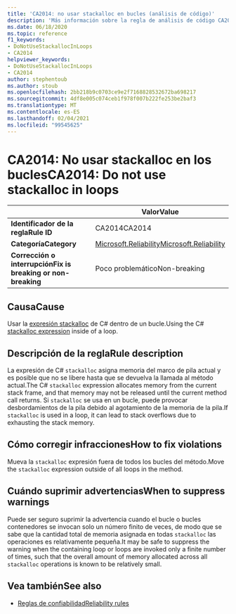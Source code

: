 ```yaml
---
title: 'CA2014: no usar stackalloc en bucles (análisis de código)'
description: 'Más información sobre la regla de análisis de código CA2014: no usar stackalloc en bucles'
ms.date: 06/18/2020
ms.topic: reference
f1_keywords:
- DoNotUseStackallocInLoops
- CA2014
helpviewer_keywords:
- DoNotUseStackallocInLoops
- CA2014
author: stephentoub
ms.author: stoub
ms.openlocfilehash: 2bb218b9c0703ce9e2f7168828532672ba698217
ms.sourcegitcommit: 4df8e005c074ceb1f978f007b222fe253be2baf3
ms.translationtype: MT
ms.contentlocale: es-ES
ms.lasthandoff: 02/04/2021
ms.locfileid: "99545625"
---
```

# <a name="ca2014-do-not-use-stackalloc-in-loops"></a><span data-ttu-id="3bff8-103">CA2014: No usar stackalloc en los bucles</span><span class="sxs-lookup"><span data-stu-id="3bff8-103">CA2014: Do not use stackalloc in loops</span></span>

| | <span data-ttu-id="3bff8-104">Valor</span><span class="sxs-lookup"><span data-stu-id="3bff8-104">Value</span></span> |
|-|-|
| <span data-ttu-id="3bff8-105">**Identificador de la regla**</span><span class="sxs-lookup"><span data-stu-id="3bff8-105">**Rule ID**</span></span> |<span data-ttu-id="3bff8-106">CA2014</span><span class="sxs-lookup"><span data-stu-id="3bff8-106">CA2014</span></span>|
| <span data-ttu-id="3bff8-107">**Categoría**</span><span class="sxs-lookup"><span data-stu-id="3bff8-107">**Category**</span></span> |[<span data-ttu-id="3bff8-108">Microsoft.Reliability</span><span class="sxs-lookup"><span data-stu-id="3bff8-108">Microsoft.Reliability</span></span>](reliability-warnings.md)|
| <span data-ttu-id="3bff8-109">**Corrección o interrupción**</span><span class="sxs-lookup"><span data-stu-id="3bff8-109">**Fix is breaking or non-breaking**</span></span> |<span data-ttu-id="3bff8-110">Poco problemático</span><span class="sxs-lookup"><span data-stu-id="3bff8-110">Non-breaking</span></span>|

## <a name="cause"></a><span data-ttu-id="3bff8-111">Causa</span><span class="sxs-lookup"><span data-stu-id="3bff8-111">Cause</span></span>

<span data-ttu-id="3bff8-112">Usar la [expresión stackalloc](../../../csharp/language-reference/operators/stackalloc.md) de C# dentro de un bucle.</span><span class="sxs-lookup"><span data-stu-id="3bff8-112">Using the C# [stackalloc expression](../../../csharp/language-reference/operators/stackalloc.md) inside of a loop.</span></span>

## <a name="rule-description"></a><span data-ttu-id="3bff8-113">Descripción de la regla</span><span class="sxs-lookup"><span data-stu-id="3bff8-113">Rule description</span></span>

<span data-ttu-id="3bff8-114">La expresión de C# `stackalloc` asigna memoria del marco de pila actual y es posible que no se libere hasta que se devuelva la llamada al método actual.</span><span class="sxs-lookup"><span data-stu-id="3bff8-114">The C# `stackalloc` expression allocates memory from the current stack frame, and that memory may not be released until the current method call returns.</span></span> <span data-ttu-id="3bff8-115">Si `stackalloc` se usa en un bucle, puede provocar desbordamientos de la pila debido al agotamiento de la memoria de la pila.</span><span class="sxs-lookup"><span data-stu-id="3bff8-115">If `stackalloc` is used in a loop, it can lead to stack overflows due to exhausting the stack memory.</span></span>

## <a name="how-to-fix-violations"></a><span data-ttu-id="3bff8-116">Cómo corregir infracciones</span><span class="sxs-lookup"><span data-stu-id="3bff8-116">How to fix violations</span></span>

<span data-ttu-id="3bff8-117">Mueva la `stackalloc` expresión fuera de todos los bucles del método.</span><span class="sxs-lookup"><span data-stu-id="3bff8-117">Move the `stackalloc` expression outside of all loops in the method.</span></span>

## <a name="when-to-suppress-warnings"></a><span data-ttu-id="3bff8-118">Cuándo suprimir advertencias</span><span class="sxs-lookup"><span data-stu-id="3bff8-118">When to suppress warnings</span></span>

<span data-ttu-id="3bff8-119">Puede ser seguro suprimir la advertencia cuando el bucle o bucles contenedores se invocan solo un número finito de veces, de modo que se sabe que la cantidad total de memoria asignada en todas `stackalloc` las operaciones es relativamente pequeña.</span><span class="sxs-lookup"><span data-stu-id="3bff8-119">It may be safe to suppress the warning when the containing loop or loops are invoked only a finite number of times, such that the overall amount of memory allocated across all `stackalloc` operations is known to be relatively small.</span></span>

## <a name="see-also"></a><span data-ttu-id="3bff8-120">Vea también</span><span class="sxs-lookup"><span data-stu-id="3bff8-120">See also</span></span>

- [<span data-ttu-id="3bff8-121">Reglas de confiabilidad</span><span class="sxs-lookup"><span data-stu-id="3bff8-121">Reliability rules</span></span>](reliability-warnings.md)

